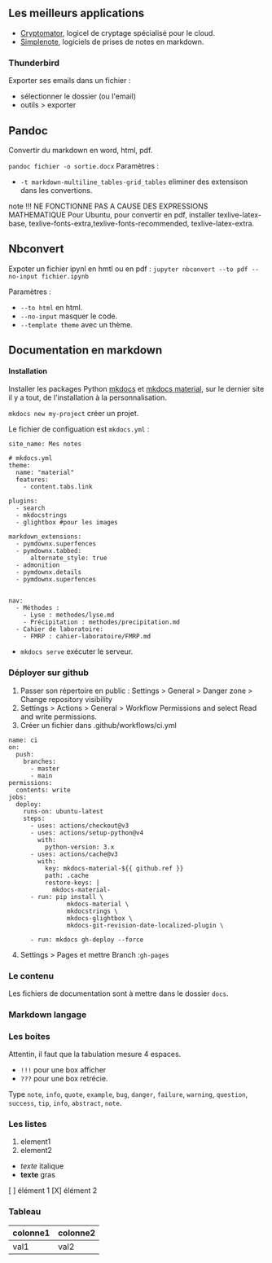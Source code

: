 ## Les meilleurs applications 

* [Cryptomator](https://cryptomator.org/), logicel de cryptage spécialisé pour le cloud.
* [Simplenote](https://simplenote.com/), logiciels de prises de notes en markdown.

### Thunderbird

Exporter ses emails dans un fichier : 
* sélectionner le dossier (ou l'email)
* outils > exporter

## Pandoc

Convertir du markdown en word, html, pdf.

`pandoc fichier -o sortie.docx` Paramètres :

* `-t markdown-multiline_tables-grid_tables` eliminer des extensison dans les convertions.

note !!! 
	NE FONCTIONNE PAS A CAUSE DES EXPRESSIONS MATHEMATIQUE Pour Ubuntu, pour convertir en pdf, installer texlive-latex-base, texlive-fonts-extra,texlive-fonts-recommended, texlive-latex-extra.

## Nbconvert

Expoter un fichier ipynl en hmtl ou en pdf : `jupyter nbconvert --to pdf --no-input fichier.ipynb`

Paramètres :

* `--to html` en html.
* `--no-input` masquer le code.
* `--template theme` avec un thème.

## Documentation en markdown

#### Installation 

Installer les packages Python [mkdocs](https://www.mkdocs.org/) et [mkdocs material](https://squidfunk.github.io/mkdocs-material/), sur le dernier site il y a tout, de l'installation à la personnalisation.

`mkdocs new my-project` créer un projet.

Le fichier de configuation est `mkdocs.yml` :

```
site_name: Mes notes

# mkdocs.yml
theme:
  name: "material"
  features:
    - content.tabs.link

plugins:
  - search
  - mkdocstrings
  - glightbox #pour les images

markdown_extensions:
  - pymdownx.superfences
  - pymdownx.tabbed:
      alternate_style: true
  - admonition
  - pymdownx.details
  - pymdownx.superfences


nav:
  - Méthodes : 
    - Lyse : methodes/lyse.md
    - Précipitation : methodes/precipitation.md
  - Cahier de laboratoire: 
    - FMRP : cahier-laboratoire/FMRP.md
```

* `mkdocs serve` exécuter le serveur.

### Déployer sur github

1. Passer son répertoire en public : Settings > General > Danger zone > Change repository visibility
2. Settings > Actions > General > Workflow Permissions and select Read and write permissions.
3. Créer un fichier dans .github/workflows/ci.yml

```
name: ci 
on:
  push:
    branches:
      - master 
      - main
permissions:
  contents: write
jobs:
  deploy:
    runs-on: ubuntu-latest
    steps:
      - uses: actions/checkout@v3
      - uses: actions/setup-python@v4
        with:
          python-version: 3.x
      - uses: actions/cache@v3
        with:
          key: mkdocs-material-${{ github.ref }} 
          path: .cache
          restore-keys: |
            mkdocs-material-
      - run: pip install \
                mkdocs-material \
                mkdocstrings \
                mkdocs-glightbox \
                mkdocs-git-revision-date-localized-plugin \

      - run: mkdocs gh-deploy --force
```

4. Settings > Pages et mettre Branch :`gh-pages`


### Le contenu 

Les fichiers de documentation sont à mettre dans le dossier `docs`.

### Markdown langage


### Les boites

Attentin, il faut que la tabulation mesure 4 espaces.

* `!!!` pour une box afficher
* `???` pour une box retrécie.

Type `note`, `info`, `quote`, `example`, `bug`, `danger`, `failure`, `warning`, `question`, `success`, `tip`, `info`, `abstract`, `note`.

### Les listes

1. element1
2. element2

* _texte_ italique
* __texte__ gras

[ ] élément 1
[X] élément 2

### Tableau

colonne1	| colonne2
------------|-----
val1 		| val2